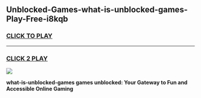 
## Unblocked-Games-what-is-unblocked-games-Play-Free-i8kqb
<h3>
<a href="https://premium76.site?title=what-is-unblocked-games&ref=23A">CLICK TO PLAY</a></h3>
<hr>

<h3>
<a href="https://premium76.site?title=what-is-unblocked-games&ref=23A">CLICK 2 PLAY</a>
  
</h3>

<a href="https://premium76.site?title=what-is-unblocked-games&ref=23A"><img src="https://clearcache.store/games.png"></a>


**what-is-unblocked-games games unblocked: Your Gateway to Fun and Accessible Online Gaming**
